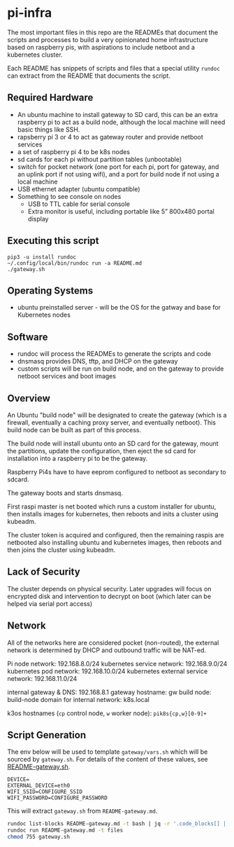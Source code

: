 # pi-infra

The most important files in this repo are the READMEs that document the scripts and processes to build a very opinionated home infrastructure based on raspberry pis, with aspirations to include netboot and a kubernetes cluster.

Each README has snippets of scripts and files that a special utility `rundoc` can extract from the README that documents the script.

## Required Hardware

- An ubuntu machine to install gateway to SD card, this can be an extra raspberry pi to act as a build node, although the local machine will need basic things like SSH.
- rapsberry pi 3 or 4 to act as gateway router and provide netboot services
- a set of raspberry pi 4 to be k8s nodes
- sd cards for each pi without partition tables (unbootable)
- switch for pocket network (one port for each pi, port for gateway, and an uplink port if not using wifi), and a port for build node if not using a local machine
- USB ethernet adapter (ubuntu compatible)
- Something to see console on nodes
  - USB to TTL cable for serial console
  - Extra monitor is useful, including portable like 5” 800x480 portal display

## Executing this script

```
pip3 -u install rundoc
~/.config/local/bin/rundoc run -a README.md
./gateway.sh
```

## Operating Systems

- ubuntu preinstalled server - will be the OS for the gatway and base for Kubernetes nodes

## Software

- rundoc will process the READMEs to generate the scripts and code
- dnsmasq provides DNS, tftp, and DHCP on the gateway
- custom scripts will be run on build node, and on the gateway to provide netboot services and boot images

## Overview

An Ubuntu "build node" will be designated to create the gateway (which is a firewall, eventually a caching proxy server, and eventually netboot).  This build node can be built as part of this process.

The build node will install ubuntu onto an SD card for the gateway, mount the partitions, update the configuration, then eject the sd card for installation into a raspberry pi to be the gateway.

Raspberry Pi4s have to have eeprom configured to netboot as secondary to sdcard.

The gateway boots and starts dnsmasq.

First raspi master is net booted which runs a custom installer for ubuntu, then installs images for kubernetes, then reboots and inits a cluster using kubeadm.

The cluster token is acquired and configured, then the remaining raspis are netbooted also installing ubuntu and kubernetes images, then reboots and then joins the cluster using kubeadm.

## Lack of Security

The cluster depends on physical security.  Later upgrades will focus on encrypted disk and intervention to decrypt on boot (which later can be helped via serial port access)

## Network

All of the networks here are considered pocket (non-routed), the external network is determined by DHCP and outbound traffic will be NAT-ed.

Pi node network: 192.168.8.0/24
kubernetes service network: 192.168.9.0/24
kubernetes pod network: 192.168.10.0/24
kubernetes external service network: 192.168.11.0/24

internal gateway & DNS: 192.168.8.1
gateway hostname: gw
build node: build-node
domain for internal network: k8s.local

k3os hostnames (`cp` control node, `w` worker node): `pik8s{cp,w}[0-9]+`

## Script Generation

The env below will be used to template `gateway/vars.sh` which will be sourced by `gateway.sh`.  For details of the content of these values, see [README-gateway.sh](gREADME-gateway.sh).

```env
DEVICE=
EXTERNAL_DEVICE=eth0
WIFI_SSID=CONFIGURE_SSID
WIFI_PASSWORD=CONFIGURE_PASSWORD
```

This will extract `gateway.sh` from `README-gateway.md`.

```bash
rundoc list-blocks README-gateway.md -t bash | jq -r '.code_blocks[] | .code' > gateway.sh
rundoc run README-gateway.md -t files
chmod 755 gateway.sh
```
